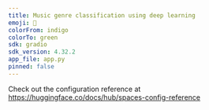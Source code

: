 ```yaml
---
title: Music genre classification using deep learning
emoji: 🦀
colorFrom: indigo
colorTo: green
sdk: gradio
sdk_version: 4.32.2
app_file: app.py
pinned: false
---
```


Check out the configuration reference at https://huggingface.co/docs/hub/spaces-config-reference

